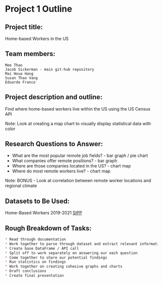 # Project 1 Outline

## Project title:
Home-based Workers in the US

## Team members: 
```
Mee Thao
Jacob Sickerman - main git-hub repository 
Mai Houa Hang 
Susan Thao Vang 
Eduardo Franco
```

## Project description and outline:
Find where home-based workers live within the US using the US Census API 

Note: Look at creating a map chart to visually display statistical data with color

## Research Questions to Answer:
* What are the most popular remote job fields? - bar graph / pie chart
* What companies offer remote positions? - bar graph
* Where are those companies located in the US? - chart map
* Where do most remote workers live?  - chart map

Note: BONUS - Look at correlation between remote worker locations and regional climate

## Datasets to Be Used:
Home-Based Workers 2019-2021 [SIPP](https://www.census.gov/data/developers/data-sets/census-microdata-api/sipp.html)

## Rough Breakdown of Tasks:
```md
* Read through documentation
* Work together to parse through dataset and extract relevant information
* Create base DataFrame / API call
* Split off to work separately on answering our each question
* Come together to share our potential findings
* Run statistics on findings
* Work together on creating cohesive graphs and charts
* Draft conclusions
* Create final presentation
```
